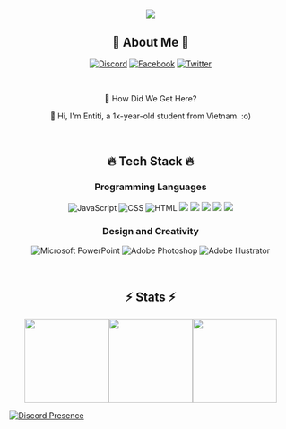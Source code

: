 <div align="center">
  <h1>
    <img src="https://readme-typing-svg.herokuapp.com/?lines=LOLI,+NEVER+DIE;HOW+DID+WE+GET+HERE?;HENTAI+SV+BIENTHAI+GAY!&center=true&size=30">
  </h1>
  <h2> 💫 About Me 💫 </h2>


[![Discord](https://img.shields.io/badge/Discord-%237289DA.svg?logo=discord&logoColor=white)](http://wamvn.net/discord) 
[![Facebook](https://img.shields.io/badge/Facebook-%231877F2.svg?logo=Facebook&logoColor=white)](https://www.facebook.com/thnguyenen2motmot/) 
[![Twitter](https://img.shields.io/badge/Twitter-%231DA1F2.svg?logo=Twitter&logoColor=white)](https://twitter.com/AnThiNguyn3) 

</div>

<br />

<div align="center">
  <p> 👋 How Did We Get Here? <p>
  <p> 🔬 Hi, I'm Entiti, a 1x-year-old student from Vietnam. :o) </p>
</div>

<br />

<div align="center">
  <h2> 🔥 Tech Stack 🔥 </h2>

  <h3> Programming Languages </h3>
  
![JavaScript](https://img.shields.io/badge/javascript-%23323330.svg?style=for-the-badge&logo=javascript&logoColor=%23F7DF1E) 
![CSS](https://img.shields.io/badge/css3-%231572B6.svg?style=for-the-badge&logo=css3&logoColor=white) 
![HTML](https://img.shields.io/badge/html5-%23E34F26.svg?style=for-the-badge&logo=html5&logoColor=white) 
<img src="https://img.shields.io/badge/c++%20-%2300599C.svg?&style=for-the-badge&logo=c%2B%2B&ogoColor=white"/> 
<img src="https://img.shields.io/badge/python%20-%2314354C.svg?&style=for-the-badge&logo=python&logoColor=white"/> 
<img src="https://img.shields.io/badge/lua-%232C2D72.svg?&style=for-the-badge&logo=lua&logoColor=white"/>
<img src="https://img.shields.io/badge/-Arduino-00979D?style=for-the-badge&logo=Arduino&logoColor=white"/>
<img src="https://img.shields.io/badge/node.js%20-%2343853D.svg?&style=for-the-badge&logo=node.js&logoColor=white"/>

  <h3> Design and Creativity </h3>

![Microsoft PowerPoint](https://img.shields.io/badge/Microsoft_PowerPoint-D04423?style=for-the-badge&logo=microsoft-powerpoint&logoColor=white)
![Adobe Photoshop](https://img.shields.io/badge/adobe_photoshop-%2331A8FF.svg?style=for-the-badge&logo=adobe%20photoshop&logoColor=white)
![Adobe Illustrator](https://img.shields.io/badge/adobe%20illustrator-%23FF9A00.svg?style=for-the-badge&logo=adobe%20illustrator&logoColor=white)
  
</div>

<br />

<div align="center">
  <h2 > ⚡ Stats ⚡ </h2>
  <div style="display: flex; justify-content: center;">
    <img height="150px" src="https://streak-stats.demolab.com/?user=tnan2011&theme=react&border=61dafb&hide_border=true" />
    <img height="150px" src="https://github-readme-stats.vercel.app/api/top-langs/?username=tnan2011&hide=c%23,powershell,Mathematica,Ruby,Objective-C,Objective-C%2b%2b,Cuda&title_color=61dafb&text_color=ffffff&icon_color=61dafb&bg_color=20232a&langs_count=8&layout=compact&border_color=61dafb&hide_border=true&size_weight=0.5&count_weight=0.5" />
    <img height="150px" src="https://github-readme-stats.vercel.app/api?username=tnan2011&show_icons=true&theme=react&border_color=61dafb&hide_border=true" />
  </div>
</div>

[![Discord Presence](https://lanyard.cnrad.dev/api/896245307778687026)](https://discord.com/users/896245307778687026)

<!--
---
![](https://github-profile-trophy.vercel.app/?username=tnan2011&theme=radical&no-frame=false&no-bg=true&margin-w=4)
-->
